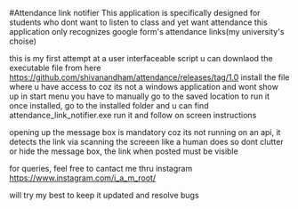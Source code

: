 #Attendance link notifier
This application is specifically designed for students who dont want to listen to class and yet want attendance
this application only recognizes google form's attendance links(my university's choise)

this is my first attempt at a user interfaceable script
u can downlaod the executable file from here https://github.com/shivanandham/attendance/releases/tag/1.0
install the file where u have access to coz its not a windows application and wont show up in start menu
you have to manually go to the saved location to run it
once installed, go to the installed folder and u can find attendance_link_notifier.exe 
run it and follow on screen instructions

opening up the message box is mandatory coz its not running on an api, it detects the link via scanning the screeen like a human does
so dont clutter or hide the message box, the link when posted must be visible

for queries, feel free to cantact me thru instagram https://www.instagram.com/i_a_m_root/

will try my best to keep it updated and resolve bugs
